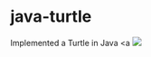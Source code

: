 # java-turtle
Implemented a Turtle in Java
<a <img src="https://media.giphy.com/media/xULW8uqEisH6cvKYp2/giphy.gif"/></a>
